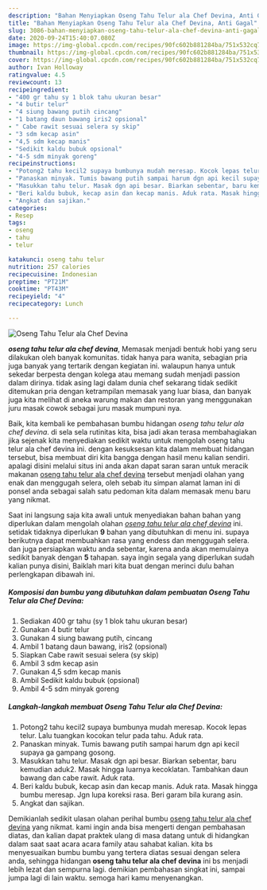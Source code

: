 ```yaml
---
description: "Bahan Menyiapkan Oseng Tahu Telur ala Chef Devina, Anti Gagal"
title: "Bahan Menyiapkan Oseng Tahu Telur ala Chef Devina, Anti Gagal"
slug: 3086-bahan-menyiapkan-oseng-tahu-telur-ala-chef-devina-anti-gagal
date: 2020-09-24T15:40:07.080Z
image: https://img-global.cpcdn.com/recipes/90fc602b881284ba/751x532cq70/oseng-tahu-telur-ala-chef-devina-foto-resep-utama.jpg
thumbnail: https://img-global.cpcdn.com/recipes/90fc602b881284ba/751x532cq70/oseng-tahu-telur-ala-chef-devina-foto-resep-utama.jpg
cover: https://img-global.cpcdn.com/recipes/90fc602b881284ba/751x532cq70/oseng-tahu-telur-ala-chef-devina-foto-resep-utama.jpg
author: Ivan Holloway
ratingvalue: 4.5
reviewcount: 13
recipeingredient:
- "400 gr tahu sy 1 blok tahu ukuran besar"
- "4 butir telur"
- "4 siung bawang putih cincang"
- "1 batang daun bawang iris2 opsional"
- " Cabe rawit sesuai selera sy skip"
- "3 sdm kecap asin"
- "4,5 sdm kecap manis"
- "Sedikit kaldu bubuk opsional"
- "4-5 sdm minyak goreng"
recipeinstructions:
- "Potong2 tahu kecil2 supaya bumbunya mudah meresap. Kocok lepas telur. Lalu tuangkan kocokan telur pada tahu. Aduk rata."
- "Panaskan minyak. Tumis bawang putih sampai harum dgn api kecil supaya ga gampang gosong."
- "Masukkan tahu telur. Masak dgn api besar. Biarkan sebentar, baru kemudian aduk2. Masak hingga luarnya kecoklatan. Tambahkan daun bawang dan cabe rawit. Aduk rata."
- "Beri kaldu bubuk, kecap asin dan kecap manis. Aduk rata. Masak hingga bumbu meresap. Jgn lupa koreksi rasa. Beri garam bila kurang asin."
- "Angkat dan sajikan."
categories:
- Resep
tags:
- oseng
- tahu
- telur

katakunci: oseng tahu telur 
nutrition: 257 calories
recipecuisine: Indonesian
preptime: "PT21M"
cooktime: "PT43M"
recipeyield: "4"
recipecategory: Lunch

---
```



![Oseng Tahu Telur ala Chef Devina](https://img-global.cpcdn.com/recipes/90fc602b881284ba/751x532cq70/oseng-tahu-telur-ala-chef-devina-foto-resep-utama.jpg)

<b><i>oseng tahu telur ala chef devina</i></b>, Memasak menjadi bentuk hobi yang seru dilakukan oleh banyak komunitas. tidak hanya para wanita, sebagian pria juga banyak yang tertarik dengan kegiatan ini. walaupun hanya untuk sekedar berpesta dengan kolega atau memang sudah menjadi passion dalam dirinya. tidak asing lagi dalam dunia chef sekarang tidak sedikit ditemukan pria dengan ketrampilan memasak yang luar biasa, dan banyak juga kita melihat di aneka warung makan dan restoran yang menggunakan juru masak cowok sebagai juru masak mumpuni nya.

Baik, kita kembali ke pembahasan bumbu hidangan <i>oseng tahu telur ala chef devina</i>. di sela sela rutinitas kita, bisa jadi akan terasa membahagiakan jika sejenak kita menyediakan sedikit waktu untuk mengolah oseng tahu telur ala chef devina ini. dengan kesuksesan kita dalam membuat hidangan tersebut, bisa membuat diri kita bangga dengan hasil menu kalian sendiri. apalagi disini melalui situs ini anda akan dapat saran saran untuk meracik makanan <u>oseng tahu telur ala chef devina</u> tersebut menjadi olahan yang enak dan menggugah selera, oleh sebab itu simpan alamat laman ini di ponsel anda sebagai salah satu pedoman kita dalam memasak menu baru yang nikmat.




Saat ini langsung saja kita awali untuk menyediakan bahan bahan yang diperlukan dalam mengolah olahan <u><i>oseng tahu telur ala chef devina</i></u> ini. setidak tidaknya diperlukan <b>9</b> bahan yang dibutuhkan di menu ini. supaya berikutnya dapat membuahkan rasa yang endess dan menggugah selera. dan juga persiapkan waktu anda sebentar, karena anda akan memulainya sedikit banyak dengan <b>5</b> tahapan. saya ingin segala yang diperlukan sudah kalian punya disini, Baiklah mari kita buat dengan merinci dulu bahan perlengkapan dibawah ini.

<!--inarticleads1-->

##### Komposisi dan bumbu yang dibutuhkan dalam pembuatan Oseng Tahu Telur ala Chef Devina:

1. Sediakan 400 gr tahu (sy 1 blok tahu ukuran besar)
1. Gunakan 4 butir telur
1. Gunakan 4 siung bawang putih, cincang
1. Ambil 1 batang daun bawang, iris2 (opsional)
1. Siapkan  Cabe rawit sesuai selera (sy skip)
1. Ambil 3 sdm kecap asin
1. Gunakan 4,5 sdm kecap manis
1. Ambil Sedikit kaldu bubuk (opsional)
1. Ambil 4-5 sdm minyak goreng




<!--inarticleads2-->

##### Langkah-langkah membuat Oseng Tahu Telur ala Chef Devina:

1. Potong2 tahu kecil2 supaya bumbunya mudah meresap. Kocok lepas telur. Lalu tuangkan kocokan telur pada tahu. Aduk rata.
1. Panaskan minyak. Tumis bawang putih sampai harum dgn api kecil supaya ga gampang gosong.
1. Masukkan tahu telur. Masak dgn api besar. Biarkan sebentar, baru kemudian aduk2. Masak hingga luarnya kecoklatan. Tambahkan daun bawang dan cabe rawit. Aduk rata.
1. Beri kaldu bubuk, kecap asin dan kecap manis. Aduk rata. Masak hingga bumbu meresap. Jgn lupa koreksi rasa. Beri garam bila kurang asin.
1. Angkat dan sajikan.




Demikianlah sedikit ulasan olahan perihal bumbu <u>oseng tahu telur ala chef devina</u> yang nikmat. kami ingin anda bisa mengerti dengan pembahasan diatas, dan kalian dapat praktek ulang di masa datang untuk di hidangkan dalam saat saat acara acara family atau sahabat kalian. kita bs menyesuaikan bumbu bumbu yang tertera diatas sesuai dengan selera anda, sehingga hidangan <b>oseng tahu telur ala chef devina</b> ini bs menjadi lebih lezat dan sempurna lagi. demikian pembahasan singkat ini, sampai jumpa lagi di lain waktu. semoga hari kamu menyenangkan.
